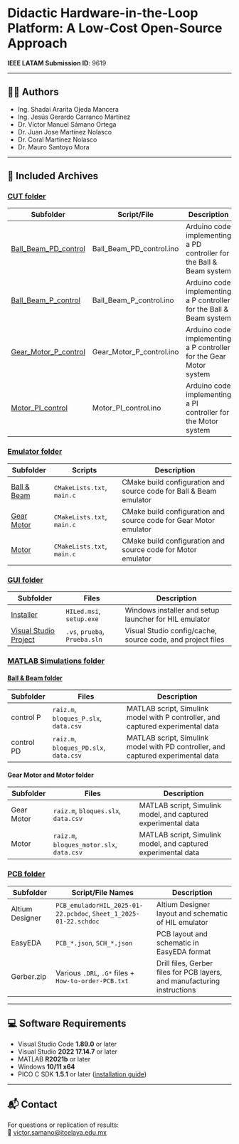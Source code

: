 # Didactic Hardware-in-the-Loop Platform: A Low-Cost Open-Source Approach

**IEEE LATAM Submission ID**: 9619

---

## 👨‍🔬 Authors

- Ing. Shadai Ararita Ojeda Mancera  
- Ing. Jesús Gerardo Carranco Martínez  
- Dr. Víctor Manuel Sámano Ortega  
- Dr. Juan Jose Martínez Nolasco  
- Dr. Coral Martínez Nolasco  
- Dr. Mauro Santoyo Mora

---

## 📁 Included Archives

### [CUT folder](./CUT)

| Subfolder             | Script/File                       | Description                                                               |
|-----------------------|-----------------------------------|---------------------------------------------------------------------------|
| [Ball_Beam_PD_control](./CUT/Ball_Beam_PD_control)  | Ball_Beam_PD_control.ino          | Arduino code implementing a PD controller for the Ball & Beam system      |
| [Ball_Beam_P_control](./CUT/Ball_Beam_P_control)   | Ball_Beam_P_control.ino           | Arduino code implementing a P controller for the Ball & Beam system       |
| [Gear_Motor_P_control](./CUT/Gear_Motor_P_control)  | Gear_Motor_P_control.ino          | Arduino code implementing a P controller for the Gear Motor system        |
| [Motor_PI_control](./CUT/Motor_PI_control)      | Motor_PI_control.ino              | Arduino code implementing a PI controller for the Motor system            |

### [Emulator folder](./Emulator)

| Subfolder     | Scripts                  | Description                                                                 |
|---------------|---------------------------|-----------------------------------------------------------------------------|
| [Ball & Beam](./Emulator/Ball%20&%20Beam)   | `CMakeLists.txt`, `main.c`| CMake build configuration and source code for Ball & Beam emulator         |
| [Gear Motor](./Emulator/Gear%20Motor)    | `CMakeLists.txt`, `main.c`| CMake build configuration and source code for Gear Motor emulator          |
| [Motor](./Emulator/Motor)         | `CMakeLists.txt`, `main.c`| CMake build configuration and source code for Motor emulator               |

### [GUI folder](./GUI)

| Subfolder                | Files                                     | Description                                                                 |
|--------------------------|-------------------------------------------|-----------------------------------------------------------------------------|
| [Installer](./GUI/Installer)                | `HILed.msi`, `setup.exe`                  | Windows installer and setup launcher for HIL emulator                      |
| [Visual Studio Project](./GUI/Visual%20Studio%20Community%20Project.zip)    | `.vs`, `prueba`, `Prueba.sln`             | Visual Studio config/cache, source code, and project files                 |

### [MATLAB Simulations folder](./MATLAB%20simulations)

#### [Ball & Beam folder](./MATLAB%20simulations/Ball%20%26%20Beam)

| Subfolder     | Files                                 | Description                                                                  |
|---------------|----------------------------------------|------------------------------------------------------------------------------|
| control P     | `raiz.m`, `bloques_P.slx`, `data.csv` | MATLAB script, Simulink model with P controller, and captured experimental data |
| control PD    | `raiz.m`, `bloques_PD.slx`, `data.csv`| MATLAB script, Simulink model with PD controller, and captured experimental data |

#### Gear Motor and Motor folder

| Subfolder     | Files                                   | Description                                                                  |
|---------------|------------------------------------------|------------------------------------------------------------------------------|
| Gear Motor    | `raiz.m`, `bloques.slx`, `data.csv`      | MATLAB script, Simulink model, and captured experimental data               |
| Motor         | `raiz.m`, `bloques_motor.slx`, `data.csv`| MATLAB script, Simulink model, and captured experimental data               |

### [PCB folder](./PCB)

| Subfolder         | Script/File Names                                      | Description                                                                 |
|-------------------|--------------------------------------------------------|-----------------------------------------------------------------------------|
| Altium Designer   | `PCB_emuladorHIL_2025-01-22.pcbdoc`, `Sheet_1_2025-01-22.schdoc` | Altium Designer layout and schematic of HIL emulator              |
| EasyEDA           | `PCB_*.json`, `SCH_*.json`                             | PCB layout and schematic in EasyEDA format                                  |
| Gerber.zip        | Various `.DRL`, `.G*` files + `How-to-order-PCB.txt`   | Drill files, Gerber files for PCB layers, and manufacturing instructions    |

---

## 💻 Software Requirements

- Visual Studio Code **1.89.0** or later  
- Visual Studio **2022 17.14.7** or later  
- MATLAB **R2021b** or later  
- Windows **10/11 x64**  
- PICO C SDK **1.5.1** or later ([installation guide](https://www.youtube.com/watch?v=gElPEETEqHI))

---

## 📬 Contact

For questions or replication of results:  
📧 [victor.samano@itcelaya.edu.mx](mailto:victor.samano@itcelaya.edu.mx)

